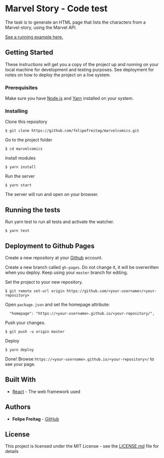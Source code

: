 # Marvel Story - Code test

The task is to generate an HTML page that lists the characters from a Marvel-story, using the Marvel API.

[See a running example here.](https://felipefreitag.github.io/marvelcomics)

## Getting Started

These instructions will get you a copy of the project up and running on your local machine for development and testing purposes. See deployment for notes on how to deploy the project on a live system.

### Prerequisites

Make sure you have [Node.js](https://nodejs.org/en/download/) and
[Yarn](https://yarnpkg.com/lang/en/docs/install/) installed on your system.

### Installing

Clone this repository

```
$ git clone https://github.com/felipefreitag/marvelcomics.git
```

Go to the project folder

```
$ cd marvelcomics
```

Install modules

```
$ yarn install
```

Run the server

```
$ yarn start
```

The server will run and open on your browser.


## Running the tests

Run yarn test to run all tests and activate the watcher.

```
$ yarn test
```

## Deployment to Github Pages

Create a new repository at your [Github](https://www.github.com) account.

Create a new branch called ```gh-pages```. Do not change it, it will be overwritten when you deploy. Keep using your ```master``` branch for editing.

Set the project to your new repository.

```
$ git remote set-url origin https://github.com/<your-username>/<your-repository>
```

Open ```package.json``` and set the homepage attribute:

```
  "homepage": "https://<your-username>.github.io/<your-repository/",
```

Push your changes.

```
$ git push -u origin master
```

Deploy

```
$ yarn deploy
```

Done! Browse ```https://<your-username>.github.io/<your-repository>/``` to see your page.


## Built With

* [React](http://facebook.github.io/react) - The web framework used

## Authors

* **Felipe Freitag** - [GitHub](https://github.com/felipefreitag)

## License

This project is licensed under the MIT License - see the [LICENSE.md](LICENSE.md) file for details

